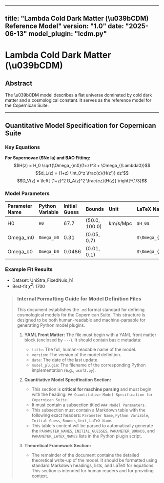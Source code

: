 <!-- DEV NOTE (v1.5e): Split LCDM into two-file format using lcdm.py -->
<!-- DEV NOTE (v1.5e): Removed duplicated bullet line in documentation. -->
---
title: "Lambda Cold Dark Matter (\u039bCDM) Reference Model"
version: "1.0"
date: "2025-06-13"
model_plugin: "lcdm.py"
---

# Lambda Cold Dark Matter (\u039bCDM)

## Abstract
The \u039bCDM model describes a flat universe dominated by cold dark matter
and a cosmological constant. It serves as the reference model for the
Copernican Suite.

---

## Quantitative Model Specification for Copernican Suite

### Key Equations
**For Supernovae (SNe Ia) and BAO Fitting:**
$$H(z) = H_0 \sqrt{\Omega_{m0}(1+z)^3 + \Omega_{\Lambda0}}$$
$$d_L(z) = (1+z) \int_0^z \frac{c}{H(z')} dz'$$
$$D_V(z) = \left[ (1+z)^2 D_A(z)^2 \frac{cz}{H(z)} \right]^{1/3}$$

### Model Parameters
| Parameter Name | Python Variable | Initial Guess | Bounds | Unit | LaTeX Name |
| :--- | :--- | :--- | :--- | :--- | :--- |
| H0 | `H0` | 67.7 | (50.0, 100.0) | km/s/Mpc | `$H_0$` |
| Omega_m0 | `Omega_m0` | 0.31 | (0.05, 0.7) | | `$\Omega_{m0}$` |
| Omega_b0 | `Omega_b0` | 0.0486 | (0.01, 0.1) | | `$\Omega_{b0}$` |

### Example Fit Results
- Dataset: UniStra_FixedNuis_h1
- Best-fit $\chi^2$: 1700

> ### **Internal Formatting Guide for Model Definition Files**
>
> This document establishes the `.md` format standard for defining cosmological models for the Copernican Suite. This structure is designed to be both human-readable and machine-parsable for generating Python model plugins.
>
> 1.  **YAML Front Matter:** The file must begin with a YAML front matter block (enclosed by `---`). It should contain basic metadata:
>     -   `title`: The full, human-readable name of the model.
>     -   `version`: The version of the model definition.
>     -   `date`: The date of the last update.
>     -   `model_plugin`: The filename of the corresponding Python implementation (e.g., `usmf2.py`).
>
> 2.  **Quantitative Model Specification Section:**
>     -   This section is **critical for machine parsing** and must begin with the heading: `## Quantitative Model Specification for Copernican Suite`.
>     -   It must contain a subsection titled `### Model Parameters`.
>     -   This subsection must contain a Markdown table with the following exact headers: `Parameter Name`, `Python Variable`, `Initial Guess`, `Bounds`, `Unit`, `LaTeX Name`.
>     -   This table's content will be parsed to automatically generate the `PARAMETER_NAMES`, `INITIAL_GUESSES`, `PARAMETER_BOUNDS`, and `PARAMETER_LATEX_NAMES` lists in the Python plugin script.
>
> 3.  **Theoretical Framework Section:**
>     -   The remainder of the document contains the detailed theoretical write-up of the model. It should be formatted using standard Markdown headings, lists, and LaTeX for equations. This section is intended for human readers and for providing context.


